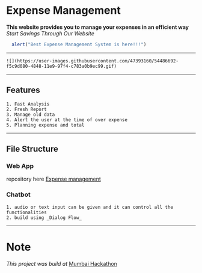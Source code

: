# Expense Management

 **This website provides you to manage your expenses in an efficient way**
 *Start Savings Through Our Website* 

 ```javascript
   alert("Best Expense Management System is here!!!")
 ```  

---
    ![](https://user-images.githubusercontent.com/47393160/54486692-f5c9d080-4848-11e9-97f4-c783a0b9ec99.gif)

---
## Features
    1. Fast Analysis
    2. Fresh Report
    3. Manage old data
    4. Alert the user at the time of over expense
    5. Planning expense and total

---

## File Structure
### Web App
repository here
[Expense management](https://github.com/rockankityadav/expense-manager)    
### Chatbot
    1. audio or text input can be given and it can control all the functionalities
    2. build using _Dialog Flow_
---

# Note
 _This project was build at_ [Mumbai Hackathon](https://github.com/MumbaiHackathon/)
